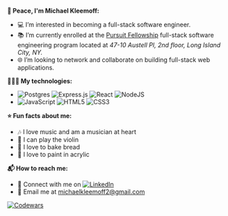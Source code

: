 **🖖 Peace, I'm Michael Kleemoff:**

- 💻 I’m interested in becoming a full-stack software engineer.
- 📚 I’m currently enrolled at the [Pursuit Fellowship](https://www.pursuit.org/) full-stack software engineering program located at *47-10 Austell Pl, 2nd floor, Long Island City, NY.* 
- 🌐 I’m looking to network and collaborate on building full-stack web applications.

**👨🏽‍💻 My technologies:**

- ![Postgres](https://img.shields.io/badge/postgres-%23316192.svg?style=for-the-badge&logo=postgresql&logoColor=white) ![Express.js](https://img.shields.io/badge/express.js-%23404d59.svg?style=for-the-badge&logo=express&logoColor=%2361DAFB) ![React](https://img.shields.io/badge/react-%2320232a.svg?style=for-the-badge&logo=react&logoColor=%2361DAFB) ![NodeJS](https://img.shields.io/badge/node.js-6DA55F?style=for-the-badge&logo=node.js&logoColor=white)
- ![JavaScript](https://img.shields.io/badge/javascript-%23323330.svg?style=for-the-badge&logo=javascript&logoColor=%23F7DF1E) ![HTML5](https://img.shields.io/badge/html5-%23E34F26.svg?style=for-the-badge&logo=html5&logoColor=white) ![CSS3](https://img.shields.io/badge/css3-%231572B6.svg?style=for-the-badge&logo=css3&logoColor=white)

**⭐️ Fun facts about me:**

- 🎶 I love music and am a musician at heart
- 🎻 I can play the violin
- 🍞 I love to bake bread
- 🎨 I love to paint in acrylic

**📬 How to reach me:**

- 💼 Connect with me on [![LinkedIn](https://img.shields.io/badge/linkedin-%230077B5.svg?style=for-the-badge&logo=linkedin&logoColor=white)](https://www.linkedin.com/in/michael-kleemoff-jr)
- 📧 Email me at michaelkleemoff2@gmail.com

[![Codewars](https://www.codewars.com/users/MichaelKleemoff/badges/large)](https://www.codewars.com/users/MichaelKleemoff)
